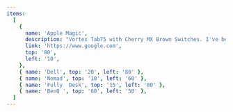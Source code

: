 ```yaml
---
items:
  [
    {
      name: 'Apple Magic',
      description: "Vortex Tab75 with Cherry MX Brown Switches. I've been using this keyboard for 4 months and love it so much!",
      link: 'https://www.google.com',
      top: '80',
      left: '10',
    },
    { name: 'Dell', top: '20', left: '80' },
    { name: 'Nomad', top: '10', left: '60' },
    { name: 'Fully  Desk', top: '15', left: '80' },
    { name: 'BenQ ', top: '60', left: '50' },
  ]
---
```

